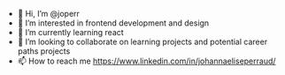 - 👋 Hi, I’m @joperr
- 👀 I’m interested in frontend development and design
- 🌱 I’m currently learning react
- 💞️ I’m looking to collaborate on learning projects and potential career paths projects 
- 📫 How to reach me https://www.linkedin.com/in/johannaeliseperraud/

<!---
joperr/joperr is a ✨ special ✨ repository because its `README.md` (this file) appears on your GitHub profile.
You can click the Preview link to take a look at your changes.
--->
